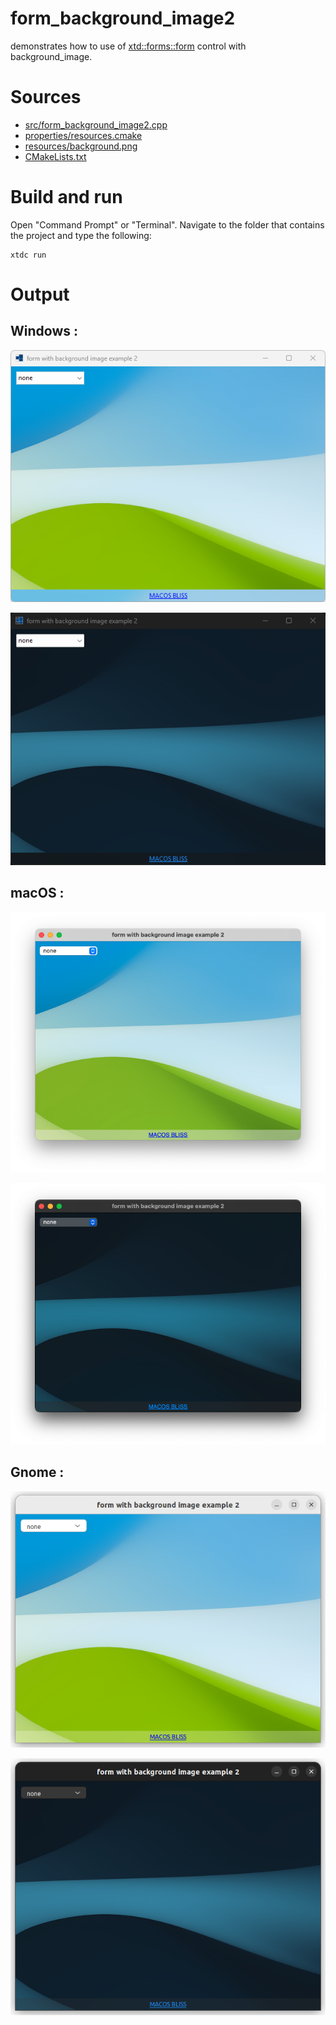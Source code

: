# form_background_image2

demonstrates how to use of [xtd::forms::form](https://gammasoft71.github.io/xtd/reference_guides/latest/classxtd_1_1forms_1_1form.html) control with background_image.

# Sources

* [src/form_background_image2.cpp](src/form_background_image2.cpp)
* [properties/resources.cmake](properties/resources.cmake)
* [resources/background.png](resources/background.png)
* [CMakeLists.txt](CMakeLists.txt)

# Build and run

Open "Command Prompt" or "Terminal". Navigate to the folder that contains the project and type the following:

```shell
xtdc run
```

# Output

## Windows :

![Screenshot](../../../../docs/pictures/examples/form_background_image2_w.png)

![Screenshot](../../../../docs/pictures/examples/form_background_image2_wd.png)

## macOS :

![Screenshot](../../../../docs/pictures/examples/form_background_image2_m.png)

![Screenshot](../../../../docs/pictures/examples/form_background_image2_md.png)

## Gnome :

![Screenshot](../../../../docs/pictures/examples/form_background_image2_g.png)

![Screenshot](../../../../docs/pictures/examples/form_background_image2_gd.png)
